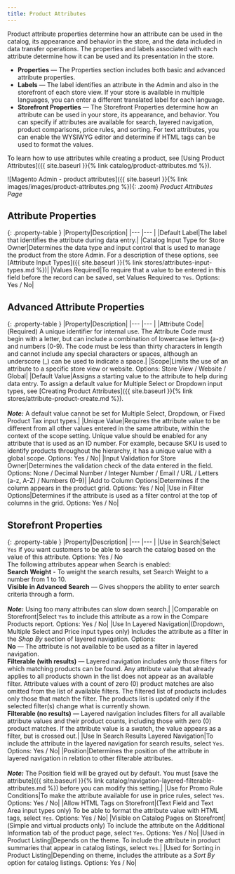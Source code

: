 ```yaml
---
title: Product Attributes
---
```


Product attribute properties determine how an attribute can be used in the catalog, its appearance and behavior in the store, and the data included in data transfer operations. The properties and labels associated with each attribute determine how it can be used and its presentation in the store.

- **Properties** — The Properties section includes both basic and advanced attribute properties.
- **Labels** — The label identifies an attribute in the Admin and also in the storefront of each store view. If your store is available in multiple languages, you can enter a different translated label for each language.
- **Storefront Properties** — The Storefront Properties determine how an attribute can be used in your store, its appearance, and behavior. You can specify if attributes are available for search, layered navigation, product comparisons, price rules, and sorting. For text attributes, you can enable the WYSIWYG editor and determine if HTML tags can be used to format the values.

To learn how to use attributes while creating a product, see [Using Product Attributes]({{ site.baseurl }}{% link catalog/product-attributes.md %}).

![Magento Admin - product attributes]({{ site.baseurl }}{% link images/images/product-attributes.png %}){: .zoom}
_Product Attributes Page_

## Attribute Properties

{: .property-table }
|Property|Description|
|--- |--- |
|Default Label|The label that identifies the attribute during data entry.|
|Catalog Input Type for Store Owner|Determines the data type and input control that is used to manage the product from the store Admin. For a description of these options, see [Attribute Input Types]({{ site.baseurl }}{% link stores/attributes-input-types.md %})|
|Values Required|To require that a value to be entered in this field before the record can be saved, set Values Required to `Yes`. Options: Yes / No|

## Advanced Attribute Properties

{: .property-table }
|Property|Description|
|--- |--- |
|Attribute Code|(Required) A unique identifier for internal use. The Attribute Code must begin with a letter, but can include a combination of lowercase letters (a-z) and numbers (0-9). The code must be less than thirty characters in length and cannot include any special characters or spaces, although an underscore (_) can be used to indicate a space.|
|Scope|Limits the use of an attribute to a specific store view or website. Options: Store View / Website / Global|
|Default Value|Assigns a starting value to the attribute to help during data entry. To assign a default value for Multiple Select or Dropdown input types, see [Creating Product Attributes]({{ site.baseurl }}{% link stores/attribute-product-create.md %}). <br/><br/>**_Note:_** A default value cannot be set for Multiple Select, Dropdown, or Fixed Product Tax input types.|
|Unique Value|Requires the attribute value  to be different from all other values entered in the same attribute, within the context of the scope setting. Unique value should be enabled for any attribute that is used as an ID number. For example, because SKU is used to identify products throughout the hierarchy, it has  a unique value with a global scope. Options: Yes / No|
|Input Validation for Store Owner|Determines the validation check of the data entered in the field. Options: None / Decimal Number / Integer Number / Email / URL / Letters (a-z, A-Z) / Numbers (0-9)|
|Add to Column Options|Determines if the column appears in the product grid. Options: Yes / No|
|Use in Filter Options|Determines if the attribute is used as a filter control at the top of columns in the grid. Options: Yes / No|

## Storefront Properties

{: .property-table }
|Property|Description|
|--- |--- |
|Use in Search|Select `Yes` if you want customers to be able to search the catalog based on the value of this attribute. Options: Yes / No <br/>The following attributes appear when Search is enabled: <br/>**Search Weight** - To weight the search results, set Search Weight to a number from 1 to 10. <br/>**Visible in Advanced Search** — Gives shoppers the ability to enter search criteria through a form. <br/><br/>**_Note:_** Using too many attributes can slow down search.|
|Comparable on Storefront|Select `Yes` to include this attribute as a row in the Compare Products report. Options: Yes / No|
|Use In Layered Navigation|(Dropdown, Multiple Select and Price input types only) Includes the attribute as a filter in the _Shop By_ section of layered navigation. Options: <br/>**No** — The attribute is not available to be used as a filter in layered navigation. <br/>**Filterable (with results)** — Layered navigation includes only those filters for which matching products can be found. Any attribute value that already applies to all products shown in the list does not appear as an available filter. Attribute values with a count of zero (0) product matches are also omitted from the list of available filters. The filtered list of products includes only those that match the filter. The products list is updated only if the selected filter(s) change what is currently shown. <br/>**Filterable (no results)** — Layered navigation includes filters for all available attribute values and their product counts, including those with zero (0) product matches. If the attribute value is a swatch, the value appears as a filter, but is crossed out.|
|Use In Search Results Layered Navigation|To include the attribute in the layered navigation for search results, select `Yes`. Options: Yes / No|
|Position|Determines the position of the attribute in layered navigation in relation to other filterable attributes. <br/><br/>**_Note:_** The Position field will be grayed out by default. You must [save the attribute]({{ site.baseurl }}{% link catalog/navigation-layered-filterable-attributes.md %}) before you can modify this setting.|
|Use for Promo Rule Conditions|To make the attribute  available for use in price rules, select `Yes`. Options: Yes / No|
|Allow HTML Tags on Storefront|(Text Field and Text Area input types only) To be able to format the attribute value with HTML tags, select `Yes`. Options: Yes / No|
|Visible on Catalog Pages on Storefront|(Simple and virtual products only) To include the attribute on the Additional Information tab of the product page, select `Yes`.  Options: Yes / No|
|Used in Product Listing|Depends on the theme. To include the attribute in product summaries that appear in catalog listings, select `Yes`.|
|Used for Sorting in Product Listing|Depending on theme, includes the attribute as a _Sort By_ option for catalog listings. Options: Yes / No|

<!--
  This is a style declaration so that the very long property names are not wrapped to many lines by table auto styling for column widths.
-->
<style>
.property-table td:first-of-type {
  width: 250px;
}
</style>
